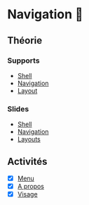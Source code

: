 # Navigation 🛶

## Théorie

### Supports
- [Shell](../supports/04-shell.md)
- [Navigation](../supports/05-navigation.md)
- [Layout](../supports/06-Layouts.md)


### Slides
- [Shell](https://eduvaud-my.sharepoint.com/:p:/g/personal/jonathan_melly_eduvaud_ch/EdxnxR99GeZCp_30bUgGtuABsy6LrblV-lzgefVDZX-T6g?e=0Cb1ma)
- [Navigation](https://eduvaud-my.sharepoint.com/:p:/g/personal/jonathan_melly_eduvaud_ch/EbGg1eIHW2BLqS3ZRtK4oYUBR5mOtFiSL6o97spZIeUSWw?e=ITnt8E)
- [Layouts](https://eduvaud-my.sharepoint.com/:p:/g/personal/jonathan_melly_eduvaud_ch/EXZRrhj_bpZKn_dnId7NPXIBDWN5WpuMPrRfikhj1nGrnA?e=Oz51Dc)

## Activités
- [X] [Menu](../activites/menu/README.md)
- [X] [A propos](../activites/apropos/README.md)
- [X] [Visage](../activites/visage/README.md)